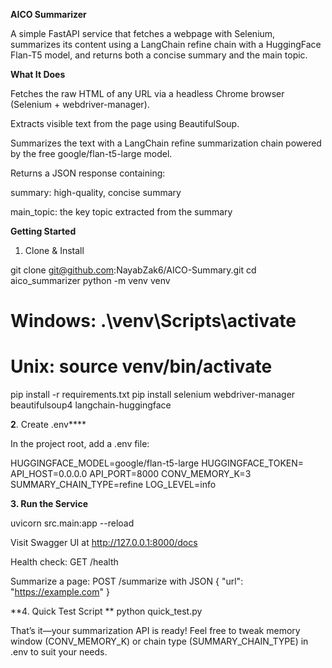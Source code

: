 **AICO Summarizer**

A simple FastAPI service that fetches a webpage with Selenium, summarizes its content using a LangChain refine chain with a HuggingFace Flan-T5 model, and returns both a concise summary and the main topic.

**What It Does**

Fetches the raw HTML of any URL via a headless Chrome browser (Selenium + webdriver-manager).

Extracts visible text from the page using BeautifulSoup.

Summarizes the text with a LangChain refine summarization chain powered by the free google/flan-t5-large model.

Returns a JSON response containing:

summary: high-quality, concise summary

main_topic: the key topic extracted from the summary

**Getting Started**

1. Clone & Install

git clone git@github.com:NayabZak6/AICO-Summary.git
cd aico_summarizer
python -m venv venv
# Windows: .\\venv\\Scripts\\activate
# Unix: source venv/bin/activate
pip install -r requirements.txt
pip install selenium webdriver-manager beautifulsoup4 langchain-huggingface

**2**. Create .env****

In the project root, add a .env file:

HUGGINGFACE_MODEL=google/flan-t5-large
HUGGINGFACE_TOKEN=
API_HOST=0.0.0.0
API_PORT=8000
CONV_MEMORY_K=3
SUMMARY_CHAIN_TYPE=refine
LOG_LEVEL=info

**3. Run the Service**

uvicorn src.main:app --reload

Visit Swagger UI at http://127.0.0.1:8000/docs

Health check: GET /health

Summarize a page: POST /summarize with JSON { "url": "https://example.com" }

**4. Quick Test Script
**
python quick_test.py

That’s it—your summarization API is ready! Feel free to tweak memory window (CONV_MEMORY_K) or chain type (SUMMARY_CHAIN_TYPE) in .env to suit your needs.
